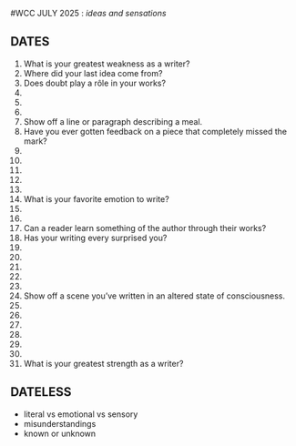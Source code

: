 #WCC JULY 2025 : *ideas and sensations*

## DATES
1. What is your greatest weakness as a writer?
2. Where did your last idea come from?
3. Does doubt play a rôle in your works? 
4.
5.
6.
7. Show off a line or paragraph describing a meal.
8. Have you ever gotten feedback on a piece that completely missed the mark?
9. 
10.
11.
12. 
13.
14. What is your favorite emotion to write?
15.
16.
17. Can a reader learn something of the author through their works?
18. Has your writing every surprised you?
19.
20.
21.
22.
23.
24. Show off a scene you’ve written in an altered state of consciousness.
25.
26.
27.
28.
29.
30.
31. What is your greatest strength as a writer?

## DATELESS
- literal vs emotional vs sensory
- misunderstandings
- known or unknown
